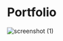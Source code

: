 # Portfolio

![screenshot (1)](https://github.com/Balaramtech/Portfolio/assets/65490609/edaafa19-6024-4e8b-a879-705761a9af92)
